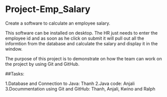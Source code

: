 # Project-Emp_Salary

Create a software to calculate an employee salary.

This software can be installed on desktop. The HR just needs to enter the employee id and as soon as he click on submit it will pull out all the informtion from the database and calculate the salary and display it in the window.

The purpose of this project is to demonstrate on how the team can work on the project by using Git and GitHub.

##Tasks:

1.Database and Connection to Java: Thanh
2.Java code: Anjali
3.Docummentation using Git and GitHub: Thanh, Anjali, Kwino and Ralph

